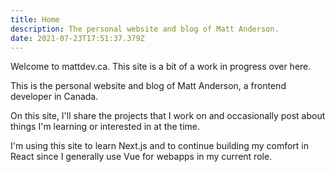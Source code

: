 ```yaml
---
title: Home
description: The personal website and blog of Matt Anderson.
date: 2021-07-23T17:51:37.379Z
---
```

Welcome to mattdev.ca. This site is a bit of a work in progress over here.

This is the personal website and blog of Matt Anderson, a frontend developer in Canada.

On this site, I'll share the projects that I work on and occasionally post about things I'm learning or interested in at the time. 

I'm using this site to learn Next.js and to continue building my comfort in React since I generally use Vue for webapps in my current role.